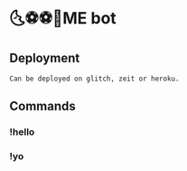 # 🌜⚽⚽👢ME bot

## Deployment
```
Can be deployed on glitch, zeit or heroku.
```

## Commands
### !hello
### !yo

